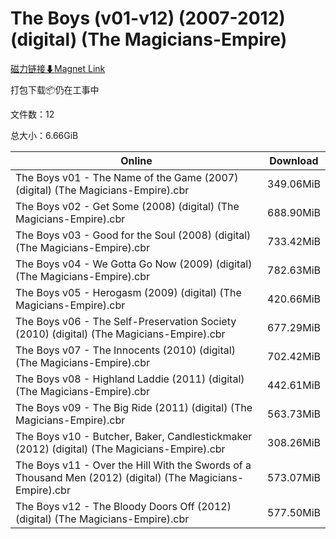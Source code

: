 # The Boys (v01-v12) (2007-2012) (digital) (The Magicians-Empire)

[磁力链接⬇Magnet Link](magnet:?xt=urn:btih:cb14de3871dfd07b4372ca340d49db0bbbb8f43c&dn=The%20Boys%20%28v01-v12%29%20%282007-2012%29%20%28digital%29%20%28The%20Magicians-Empire%29)

打包下载📦仍在工事中

文件数：12

总大小：6.66GiB

Online | Download
--- | ---
The Boys v01 - The Name of the Game (2007) (digital) (The Magicians-Empire).cbr | 349.06MiB
The Boys v02 - Get Some (2008) (digital) (The Magicians-Empire).cbr | 688.90MiB
The Boys v03 - Good for the Soul (2008) (digital) (The Magicians-Empire).cbr | 733.42MiB
The Boys v04 - We Gotta Go Now (2009) (digital) (The Magicians-Empire).cbr | 782.63MiB
The Boys v05 - Herogasm (2009) (digital) (The Magicians-Empire).cbr | 420.66MiB
The Boys v06 - The Self-Preservation Society (2010) (digital) (The Magicians-Empire).cbr | 677.29MiB
The Boys v07 - The Innocents (2010) (digital) (The Magicians-Empire).cbr | 702.42MiB
The Boys v08 - Highland Laddie (2011) (digital) (The Magicians-Empire).cbr | 442.61MiB
The Boys v09 - The Big Ride (2011) (digital) (The Magicians-Empire).cbr | 563.73MiB
The Boys v10 - Butcher, Baker, Candlestickmaker (2012) (digital) (The Magicians-Empire).cbr | 308.26MiB
The Boys v11 - Over the Hill With the Swords of a Thousand Men (2012) (digital) (The Magicians-Empire).cbr | 573.07MiB
The Boys v12 - The Bloody Doors Off (2012) (digital) (The Magicians-Empire).cbr | 577.50MiB